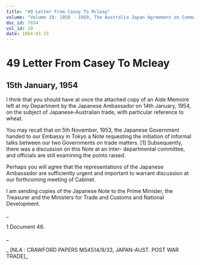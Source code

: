 ```yaml
---
title: "49 Letter From Casey To Mcleay"
volume: "Volume 19: 1950 - 1959, The Australia Japan Agreement on Commerce"
doc_id: 7654
vol_id: 19
date: 1954-01-15
---
```


# 49 Letter From Casey To Mcleay

## 15th January, 1954

I think that you should have at once the attached copy of an Aide Memoire left at my Department by the Japanese Ambassador on 14th January, 1954, on the subject of Japanese-Australian trade, with particular reference to wheat.

You may recall that on 5th November, 1953, the Japanese Government handed to our Embassy in Tokyo a Note requesting the initiation of informal talks between our two Governments on trade matters. [1] Subsequently, there was a discussion on this Note at an inter- departmental committee, and officials are still examining the points raised.

Perhaps you will agree that the representations of the Japanese Ambassador are sufficiently urgent and important to warrant discussion at our forthcoming meeting of Cabinet.

I am sending copies of the Japanese Note to the Prime Minister, the Treasurer and the Ministers for Trade and Customs and National Development.

_

1 Document 46.

_

_ [NLA : CRAWFORD PAPERS MS4514/9/33, JAPAN-AUST. POST WAR TRADE]_
